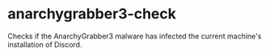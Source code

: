 # anarchygrabber3-check
Checks if the AnarchyGrabber3 malware has infected the current machine's installation of Discord.

